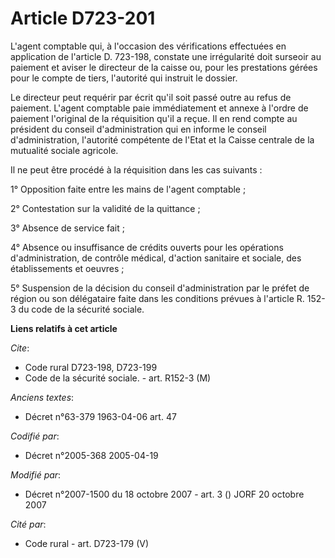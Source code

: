 # Article D723-201

L'agent comptable qui, à l'occasion des vérifications effectuées en application de l'article D. 723-198, constate une
irrégularité doit surseoir au paiement et aviser le directeur de la caisse ou, pour les prestations gérées pour le compte de
tiers, l'autorité qui instruit le dossier.

Le directeur peut requérir par écrit qu'il soit passé outre au refus de paiement. L'agent comptable paie immédiatement et
annexe à l'ordre de paiement l'original de la réquisition qu'il a reçue. Il en rend compte au président du conseil
d'administration qui en informe le conseil d'administration, l'autorité compétente de l'Etat et la Caisse centrale de la
mutualité sociale agricole.

Il ne peut être procédé à la réquisition dans les cas suivants :

1° Opposition faite entre les mains de l'agent comptable ;

2° Contestation sur la validité de la quittance ;

3° Absence de service fait ;

4° Absence ou insuffisance de crédits ouverts pour les opérations d'administration, de contrôle médical, d'action sanitaire
et sociale, des établissements et oeuvres ;

5° Suspension de la décision du conseil d'administration par le préfet de région ou son délégataire faite dans les conditions
prévues à l'article R. 152-3 du code de la sécurité sociale.

**Liens relatifs à cet article**

_Cite_:

  - Code rural D723-198, D723-199
  - Code de la sécurité sociale. - art. R152-3 (M)

_Anciens textes_:

  - Décret n°63-379 1963-04-06 art. 47

_Codifié par_:

  - Décret n°2005-368 2005-04-19

_Modifié par_:

  - Décret n°2007-1500 du 18 octobre 2007 - art. 3 () JORF 20 octobre 2007

_Cité par_:

  - Code rural - art. D723-179 (V)
